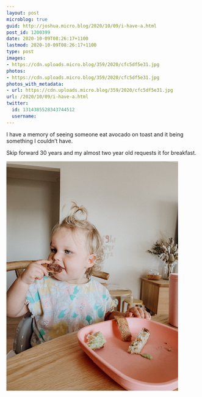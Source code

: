 ```yaml
---
layout: post
microblog: true
guid: http://joshua.micro.blog/2020/10/09/i-have-a.html
post_id: 1200399
date: 2020-10-09T08:26:17+1100
lastmod: 2020-10-09T08:26:17+1100
type: post
images:
- https://cdn.uploads.micro.blog/359/2020/cfc5df5e31.jpg
photos:
- https://cdn.uploads.micro.blog/359/2020/cfc5df5e31.jpg
photos_with_metadata:
- url: https://cdn.uploads.micro.blog/359/2020/cfc5df5e31.jpg
url: /2020/10/09/i-have-a.html
twitter:
  id: 1314385528343744512
  username: 
---
```

I have a memory of seeing someone eat avocado on toast and it being something I couldn’t have.

Skip forward 30 years and my almost two year old requests it for breakfast.

<img src="uploads/2020/cfc5df5e31.jpg" width="450" height="600" alt="" />
